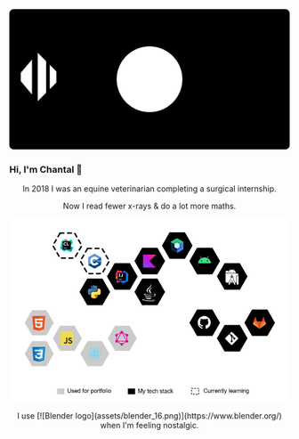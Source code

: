 <div align="center">
  <img src="assets/bogwalk-banner.svg" alt="BogWalk GitHub banner"/>
</div>


### Hi, I'm Chantal 👋

<p align="center">In 2018 I was an equine veterinarian completing a surgical internship.</p>

<p align="center">Now I read fewer x-rays & do a lot more maths.</p>


<div align="center">
  <img src="assets/tech-stack.png" alt="BogWalk tech stack diagram"/>
</div>


<p align="center">I use [![Blender logo](assets/blender_16.png)](https://www.blender.org/) when I'm feeling nostalgic.</p>
